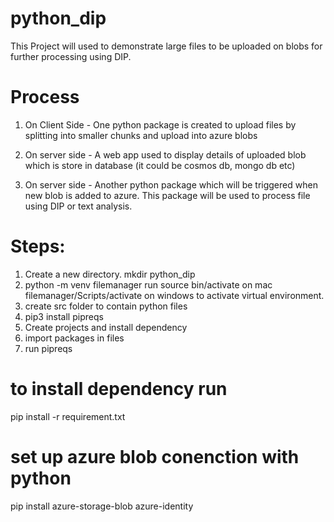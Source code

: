 # python_dip

This Project will used to demonstrate large files to be uploaded on blobs for further processing using DIP.

# Process

1. On Client Side - One python package is created to upload files by splitting into smaller chunks and upload into azure blobs

2. On server side - A web app used to display details of uploaded blob which is store in database (it could be cosmos db, mongo db etc)

3. On server side - Another python package which will be triggered when new blob is added to azure. This package will be used to process file using DIP or text analysis.

# Steps:

1. Create a new directory.
   mkdir python_dip
2. python -m venv filemanager
   run source bin/activate on mac
   filemanager/Scripts/activate on windows to activate virtual environment.
3. create src folder to contain python files
4. pip3 install pipreqs
5. Create projects and install dependency
6. import packages in files
7. run pipreqs

# to install dependency run

pip install -r requirement.txt

# set up azure blob conenction with python

pip install azure-storage-blob azure-identity
